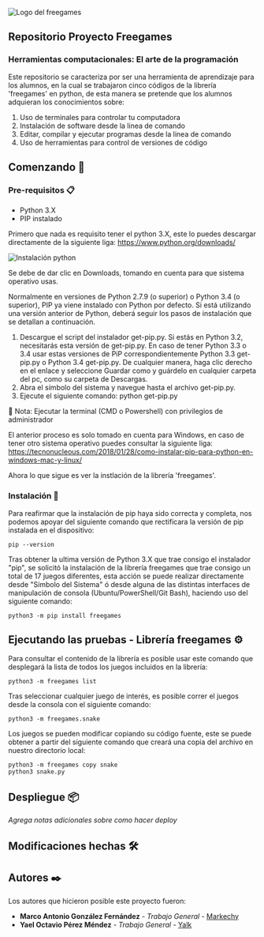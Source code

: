![Logo del freegames](https://pypi.org/static/images/logo-small.2a411bc6.svg) 
## Repositorio Proyecto Freegames
### Herramientas computacionales: El arte de la programación 

Este repositorio se caracteriza por ser una herramienta de aprendizaje para los alumnos, en la cual se trabajaron cinco códigos de la librería 'freegames' en python, 
de esta manera se pretende que los alumnos adquieran los conocimientos sobre: 

<ol>
<li>Uso de terminales para controlar tu computadora</li>
<li>Instalación de software desde la linea de comando</li>
<li>Editar, compilar y ejecutar programas desde la linea de comando</li>
<li>Uso de herramientas para control de versiones de código</li>
</ol>

## Comenzando 🚀
### Pre-requisitos 📋
<ul>
<li>Python 3.X</li>
<li>PIP instalado</li>
</ul>

Primero que nada es requisito tener el python 3.X, este lo puedes descargar directamente de la siguiente liga: https://www.python.org/downloads/

![Instalación python](https://github.com/Perez-Mendez-Yael0804/JueguitosPy/assets/72780700/7a1dd23f-2cf3-470d-98c8-671a6ccfbdb3)

Se debe de dar clic en Downloads, tomando en cuenta para que sistema operativo usas.

Normalmente en versiones de Python 2.7.9 (o superior) o Python 3.4 (o superior), PIP ya viene instalado con Python por defecto. Si está utilizando una versión anterior de Python, deberá seguir los pasos de instalación que se detallan a continuación.

<ol>
<li>Descargue el script del instalador get-pip.py. Si estás en Python 3.2, necesitarás esta versión de get-pip.py. En caso de tener Python 3.3 o 3.4 usar estas versiones de PiP correspondientemente Python 3.3 get-pip.py o Python 3.4 get-pip.py. De cualquier manera, haga clic derecho en el enlace y seleccione Guardar como y guárdelo en cualquier carpeta del pc, como su carpeta de Descargas.</li>
<li>Abra el símbolo del sistema y navegue hasta el archivo get-pip.py.</li>
<li>Ejecute el siguiente comando: python get-pip.py</li>
</ol>

📝 Nota: Ejecutar la terminal (CMD o Powershell) con privilegios de administrador
  
El anterior proceso es solo tomado en cuenta para Windows, en caso de tener otro sistema operativo puedes consultar la siguiente liga: https://tecnonucleous.com/2018/01/28/como-instalar-pip-para-python-en-windows-mac-y-linux/

Ahora lo que sigue es ver la instlación de la librería 'freegames'.

### Instalación 🔧

Para reafirmar que la instalación de pip haya sido correcta y completa, nos podemos apoyar del siguiente comando que rectificara la versión de pip instalada en el dispositivo:

```
pip --version
```

Tras obtener la ultima versión de Python 3.X que trae consigo el instalador "pip", se solicitó la instalación de la librería freegames que trae consigo un total de 17 juegos diferentes, esta acción se puede realizar directamente desde "Símbolo del Sistema" ó desde alguna de las distintas interfaces de manipulación de consola (Ubuntu/PowerShell/Git Bash), haciendo uso del siguiente comando:

```
python3 -m pip install freegames
```

## Ejecutando las pruebas - Librería freegames ⚙️

Para consultar el contenido de la librería es posible usar este comando que desplegará la lista de todos los juegos incluidos en la librería:
```
python3 -m freegames list
```
Tras seleccionar cualquier juego de interés, es posible correr el juegos desde la consola con el siguiente comando:
```
python3 -m freegames.snake
```
Los juegos se pueden modificar copiando su código fuente, este se puede obtener a partir del siguiente comando que creará una copia del archivo en nuestro directorio local:
```
python3 -m freegames copy snake
python3 snake.py
```

## Despliegue 📦

_Agrega notas adicionales sobre como hacer deploy_

## Modificaciones hechas 🛠️


## Autores ✒️
Los autores que hicieron posible este proyecto fueron:

* **Marco Antonio González Fernández** - *Trabajo General* - [Markechy](https://github.com/Markechy)
* **Yael Octavio Pérez Méndez** - *Trabajo General* - [Yalk](https://github.com/Perez-Mendez-Yael0804)

